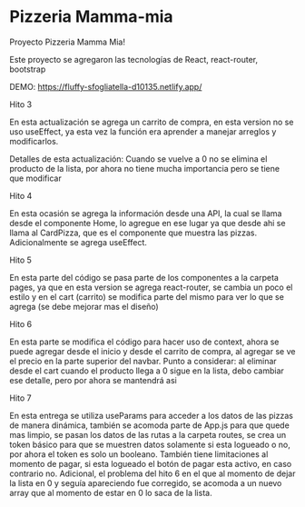 # Pizzeria Mamma-mia

Proyecto Pizzeria Mamma Mia!

Este proyecto se agregaron las tecnologías de React, react-router, bootstrap

DEMO: https://fluffy-sfogliatella-d10135.netlify.app/

Hito 3

En esta actualización se agrega un carrito de compra, en esta version no se uso useEffect, ya esta vez la función era aprender a manejar arreglos y modificarlos.

Detalles de esta actualización: Cuando se vuelve a 0 no se elimina el producto de la lista, por ahora no tiene mucha importancia pero se tiene que modificar

Hito 4

En esta ocasión se agrega la información desde una API, la cual se llama desde el componente Home, lo agregue en ese lugar ya que desde ahi se llama al CardPizza, que es el componente que muestra las pizzas.
Adicionalmente se agrega useEffect.

Hito 5

En esta parte del código se pasa parte de los componentes a la carpeta pages, ya que en esta version se agrega react-router, se cambia un poco el estilo y en el cart (carrito) se modifica parte del mismo para ver lo que se agrega (se debe mejorar mas el diseño)

Hito 6

En esta parte se modifica el código para hacer uso de context, ahora se puede agregar desde el inicio y desde el carrito de compra, al agregar se ve el precio en la parte superior del navbar.
Punto a considerar: al eliminar desde el cart cuando el producto llega a 0 sigue en la lista, debo cambiar ese detalle, pero por ahora se mantendrá asi

Hito 7

En esta entrega se utiliza useParams para acceder a los datos de las pizzas de manera dinámica, también se acomoda parte de App.js para que quede mas limpio, se pasan los datos de las rutas a la carpeta routes, se crea un token básico para que se muestren datos solamente si esta logueado o no, por ahora el token es solo un booleano. También tiene limitaciones al momento de pagar, si esta logueado el botón de pagar esta activo, en caso contrario no.
Adicional, el problema del hito 6 en el que al momento de dejar la lista en 0 y seguía apareciendo fue corregido, se acomoda a un nuevo array que al momento de estar en 0 lo saca de la lista.
